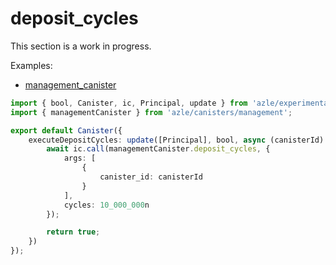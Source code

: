 # deposit_cycles

This section is a work in progress.

Examples:

- [management_canister](https://github.com/demergent-labs/azle/tree/main/examples/management_canister)

```typescript
import { bool, Canister, ic, Principal, update } from 'azle/experimental';
import { managementCanister } from 'azle/canisters/management';

export default Canister({
    executeDepositCycles: update([Principal], bool, async (canisterId) => {
        await ic.call(managementCanister.deposit_cycles, {
            args: [
                {
                    canister_id: canisterId
                }
            ],
            cycles: 10_000_000n
        });

        return true;
    })
});
```
